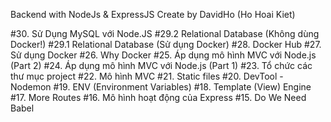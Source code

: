 Backend with NodeJs & ExpressJS
Create by DavidHo (Ho Hoai Kiet)

#30. Sử Dụng MySQL với Node.JS
#29.2 Relational Database (Không dùng Docker!)
#29.1 Relational Database (Sử dụng Docker)
#28. Docker Hub
#27. Sử dụng Docker
#26. Why Docker
#25. Áp dụng mô hình MVC với Node.js (Part 2)
#24. Áp dụng mô hình MVC với Node.js (Part 1)
#23. Tổ chức các thư mục project
#22. Mô hình MVC
#21. Static files
#20. DevTool - Nodemon
#19. ENV (Environment Variables)
#18. Template (View) Engine
#17. More Routes
#16. Mô hình hoạt động của Express
#15. Do We Need Babel
